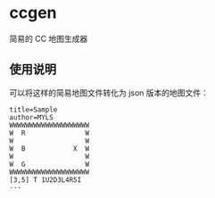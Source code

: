 # ccgen

简易的 CC 地图生成器

## 使用说明

可以将这样的简易地图文件转化为 json 版本的地图文件：

```text
title=Sample
author=MYLS
WWWWWWWWWWWWWWWWWWWW
W  R               W
W                  W
W  B            X  W
W                  W
W  G               W
WWWWWWWWWWWWWWWWWWWW
[3,5] T 1U2D3L4R5I
···
